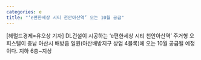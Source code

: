 ```yaml
---
categories: e
title: "‘e편한세상 시티 천안아산역’ 오는 10월 공급"
---
```

[헤럴드경제=유오상 기자] DL건설이 시공하는 &lsquo;e편한세상 시티 천안아산역&rsquo; 주거형 오피스텔이 충남 아산시 배방읍 일원(아산배방지구 상업 4블록)에 오는 10월 공급될 예정이다. 지하 6층~지상